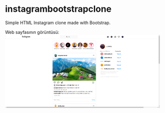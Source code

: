 # instagrambootstrapclone
Simple HTML Instagram clone made with Bootstrap.


Web sayfasının görüntüsü:
<img src="assets/bootstrapinstagramclone.png" alt="odevin goruntusu">
